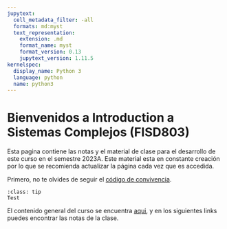 ```yaml
---
jupytext:
  cell_metadata_filter: -all
  formats: md:myst
  text_representation:
    extension: .md
    format_name: myst
    format_version: 0.13
    jupytext_version: 1.11.5
kernelspec:
  display_name: Python 3
  language: python
  name: python3
---
```



# Bienvenidos a Introduction a Sistemas Complejos (FISD803)

Esta pagina contiene las notas y el material de clase para el desarrollo de este curso en el semestre 2023A. Este material esta en constante creación por lo que se recomienda actualizar la página cada vez que es accedida.

Primero, no te olvides de seguir el [código de convivencia](codeconduct.md).

``````{admonition} Descripción del curso
:class: tip
Test
``````

El contenido general del curso se encuentra [aqui](content.md), y en los siguientes links puedes encontrar las notas de la clase.

```{tableofcontents}
```
